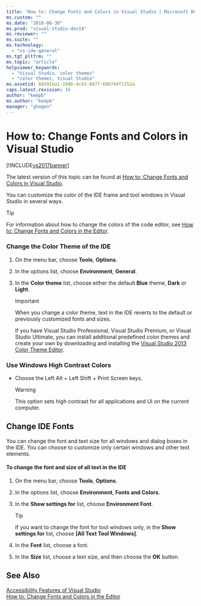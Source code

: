 ```yaml
---
title: "How to: Change Fonts and Colors in Visual Studio | Microsoft Docs"
ms.custom: ""
ms.date: "2018-06-30"
ms.prod: "visual-studio-dev14"
ms.reviewer: ""
ms.suite: ""
ms.technology: 
  - "vs-ide-general"
ms.tgt_pltfrm: ""
ms.topic: "article"
helpviewer_keywords: 
  - "Visual Studio, color themes"
  - "color themes, Visual Studio"
ms.assetid: 60d91ba1-244b-4c43-847f-60b744f1352a
caps.latest.revision: 16
author: "kempb"
ms.author: "kempb"
manager: "ghogen"
---
```

# How to: Change Fonts and Colors in Visual Studio
[!INCLUDE[vs2017banner](../includes/vs2017banner.md)]

The latest version of this topic can be found at [How to: Change Fonts and Colors in Visual Studio](https://docs.microsoft.com/visualstudio/ide/how-to-change-fonts-and-colors-in-visual-studio).  
  
You can customize the color of the IDE frame and tool windows in Visual Studio in several ways.  
  
> [!TIP]
>  For information about how to change the colors of the code editor, see [How to: Change Fonts and Colors in the Editor](../ide/reference/how-to-change-fonts-and-colors-in-the-editor.md).  
  
### Change the Color Theme of the IDE  
  
1.  On the menu bar, choose **Tools**, **Options**.  
  
2.  In the options list, choose **Environment**, **General**.  
  
3.  In the **Color theme** list, choose either the default **Blue** theme, **Dark** or **Light**.  
  
    > [!IMPORTANT]
    >  When you change a color theme, text in the IDE reverts to the default or previously customized fonts and sizes.  
    >   
    >  If you have Visual Studio Professional, Visual Studio Premium, or Visual Studio Ultimate, you can install additional predefined color themes and create your own by downloading and installing the [Visual Studio 2013 Color Theme Editor](http://visualstudiogallery.msdn.microsoft.com/9e08e5d3-6eb4-4e73-a045-6ea2a5cbdabe).  
  
### Use Windows High Contrast Colors  
  
-   Choose the Left Alt + Left Shift + Print Screen keys.  
  
    > [!WARNING]
    >  This option sets high contrast for all applications and UI on the current computer.  
  
## Change IDE Fonts  
 You can change the font and text size for all windows and dialog boxes in the IDE. You can choose to customize only certain windows and other text elements.  
  
#### To change the font and size of all text in the IDE  
  
1.  On the menu bar, choose **Tools**, **Options**.  
  
2.  In the options list, choose **Environment**, **Fonts and Colors**.  
  
3.  In the **Show settings for** list, choose **Environment Font**.  
  
    > [!TIP]
    >  If you want to change the font for tool windows only, in the **Show settings for** list, choose **[All Text Tool Windows]**.  
  
4.  In the **Font** list, choose a font.  
  
5.  In the **Size** list, choose a text size, and then choose the **OK** button.  
  
## See Also  
 [Accessibility Features of Visual Studio](../ide/reference/accessibility-features-of-visual-studio.md)   
 [How to: Change Fonts and Colors in the Editor](../ide/reference/how-to-change-fonts-and-colors-in-the-editor.md)



